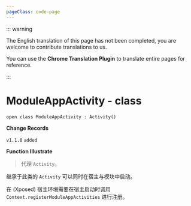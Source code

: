 ```yaml
---
pageClass: code-page
---
```


::: warning

The English translation of this page has not been completed, you are welcome to contribute translations to us.

You can use the **Chrome Translation Plugin** to translate entire pages for reference.

:::

# ModuleAppActivity <span class="symbol">- class</span>

```kotlin:no-line-numbers
open class ModuleAppActivity : Activity()
```

**Change Records**

`v1.1.0` `added`

**Function Illustrate**

> 代理 `Activity`。

继承于此类的 `Activity` 可以同时在宿主与模块中启动。

在 (Xposed) 宿主环境需要在宿主启动时调用 `Context.registerModuleAppActivities` 进行注册。